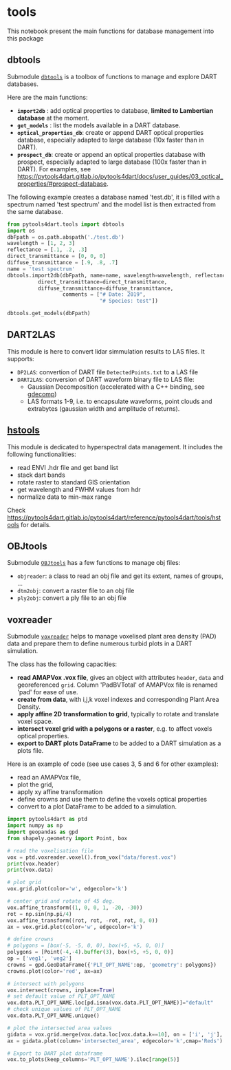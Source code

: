 # tools
This notebook present the main functions for database management into this
package

## dbtools

Submodule [`dbtools`](https://pytools4dart.gitlab.io/pytools4dart/reference/pytools4dart/tools/dbtools/)
is a toolbox of functions to manage and explore DART databases. 

Here are the main functions:

- **`import2db`** : add optical properties to database, **limited to Lambertian database** at the moment.
- **`get_models`** : list the models available in a DART database.
- **`optical_properties_db`**: create or append DART optical properties database, especially adapted to large database (10x faster than in DART).
- **`prospect_db`**: create or append an optical properties database with prospect, 
especially adapted to large database (100x faster than in DART). 
For examples, see https://pytools4dart.gitlab.io/pytools4dart/docs/user_guides/03_optical_properties/#prospect-database.

The following example creates a database named 'test.db', it is filled with a spectrum named 'test spectrum'
and the model list is then extracted from the same database.

```python
from pytools4dart.tools import dbtools
import os
dbFpath = os.path.abspath('./test.db')
wavelength = [1, 2, 3]
reflectance = [.1, .2, .3]
direct_transmittance = [0, 0, 0]
diffuse_transmittance = [.9, .8, .7]
name = 'test spectrum'
dbtools.import2db(dbFpath, name=name, wavelength=wavelength, reflectance=reflectance,
          direct_transmittance=direct_transmittance, 
          diffuse_transmittance=diffuse_transmittance,
                  comments = ["# Date: 2019",
                              "# Species: test"])

dbtools.get_models(dbFpath)
```

## DART2LAS

This module is here to convert lidar simmulation results to LAS files.
It supports:
- `DP2LAS`: convertion of DART file `DetectedPoints.txt` to a LAS file 
- `DART2LAS`: conversion of DART waveform binary file to LAS file:
    - Gaussian Decomposition (accelerated with a C++ binding, see [gdecomp](https://gitlab.com/pytools4dart/gdecomp))
    - LAS formats 1-9, i.e. to encapsulate waveforms, point clouds and extrabytes (gaussian width and amplitude of returns).


## [hstools](https://pytools4dart.gitlab.io/pytools4dart/reference/pytools4dart/tools/hstools)

This module is dedicated to hyperspectral data management. It includes the following functionalities:

- read ENVI .hdr file and get band list
- stack dart bands
- rotate raster to standard GIS orientation
- get wavelength and FWHM values from hdr
- normalize data to min-max range

Check https://pytools4dart.gitlab.io/pytools4dart/reference/pytools4dart/tools/hstools for details.

## OBJtools

Submodule [`OBJtools`](https://pytools4dart.gitlab.io/pytools4dart/reference/pytools4dart/tools/OBJtools) has a few
functions to manage obj files:
- `objreader`: a class to read an obj file and get its extent, names of groups, ...
- `dtm2obj`: convert a raster file to an obj file
- `ply2obj`: convert a ply file to an obj file

## voxreader

Submodule [`voxreader`](https://pytools4dart.gitlab.io/pytools4dart/reference/pytools4dart/tools/voxreader) 
helps to manage voxelised plant area density (PAD) data and prepare them to define numerous turbid plots in a DART simulation.

The class has the following capacities:
- **read AMAPVox .vox file**, gives an object with attributes `header`, `data` and georeferenced `grid`.
Column 'PadBVTotal' of AMAPVox file is renamed 'pad' for ease of use.
- **create from data**, with i,j,k voxel indexes and corresponding Plant Area Density. 
- **apply affine 2D transformation to grid**, typically to rotate and translate voxel space. 
- **intersect voxel grid with a polygons or a raster**, e.g. to affect voxels optical properties.
- **export to DART plots DataFrame** to be added to a DART simulation as a plots file.

Here is an example of code (see use cases 3, 5 and 6 for other examples):
 - read an AMAPVox file,
 - plot the grid, 
 - apply xy affine transformation
 - define crowns and use them to define the voxels optical properties
 - convert to a plot DataFrame to be added to a simulation.
 
```python
import pytools4dart as ptd
import numpy as np
import geopandas as gpd
from shapely.geometry import Point, box

# read the voxelisation file
vox = ptd.voxreader.voxel().from_vox("data/forest.vox")
print(vox.header)
print(vox.data)

# plot grid
vox.grid.plot(color='w', edgecolor='k')

# center grid and rotate of 45 deg.
vox.affine_transform((1, 0, 0, 1, -20, -30))
rot = np.sin(np.pi/4)
vox.affine_transform((rot, rot, -rot, rot, 0, 0))
ax = vox.grid.plot(color='w', edgecolor='k')

# define crowns
# polygons = [box(-5, -5, 0, 0), box(+5, +5, 0, 0)]
polygons = [Point(-4,-4).buffer(3), box(+5, +5, 0, 0)]
op = ['veg1', 'veg2']
crowns = gpd.GeoDataFrame({'PLT_OPT_NAME':op, 'geometry': polygons})
crowns.plot(color='red', ax=ax)

# intersect with polygons
vox.intersect(crowns, inplace=True)
# set default value of PLT_OPT_NAME
vox.data.PLT_OPT_NAME.loc[pd.isna(vox.data.PLT_OPT_NAME)]="default"
# check unique values of PLT_OPT_NAME
vox.data.PLT_OPT_NAME.unique()

# plot the intersected area values
gidata = vox.grid.merge(vox.data.loc[vox.data.k==10], on = ['i', 'j'], how='left')
ax = gidata.plot(column='intersected_area', edgecolor='k',cmap='Reds')

# Export to DART plot dataframe
vox.to_plots(keep_columns='PLT_OPT_NAME').iloc[range(5)]
```
